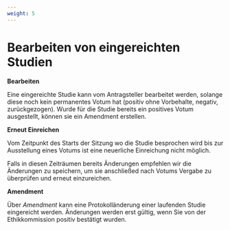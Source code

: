 ```yaml
---
weight: 5
---
```


# Bearbeiten von eingereichten Studien

**Bearbeiten**

Eine eingereichte Studie kann vom Antragsteller bearbeitet werden, solange diese noch kein permanentes Votum hat (positiv ohne Vorbehalte, negativ, zurückgezogen). Wurde für die Studie bereits ein positives Votum ausgestellt, können sie ein Amendment erstellen.

**Erneut Einreichen**

Vom Zeitpunkt des Starts der Sitzung wo die Studie besprochen wird bis zur Ausstellung eines Votums ist eine neuerliche Einreichung nicht möglich.

Falls in diesen Zeiträumen bereits Änderungen empfehlen wir die Änderungen zu speichern,
um sie anschließed nach Votums Vergabe zu überprüfen und erneut einzureichen.

**Amendment**

Über _Amendment_ kann eine Protokolländerung einer laufenden Studie eingereicht werden. Änderungen werden erst gültig, wenn Sie von der Ethikkommission positiv bestätigt wurden.
